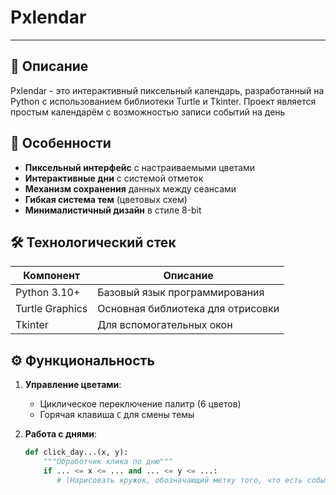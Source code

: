 # Pxlendar
___

## 📌 Описание
Pxlendar - это интерактивный пиксельный календарь, разработанный на Python с использованием библиотеки Turtle и Tkinter. Проект является простым календарём с возможностью записи событий на день

## 🌟 Особенности
- **Пиксельный интерфейс** с настраиваемыми цветами
- **Интерактивные дни** с системой отметок
- **Механизм сохранения** данных между сеансами
- **Гибкая система тем** (цветовых схем)
- **Минималистичный дизайн** в стиле 8-bit

## 🛠 Технологический стек
| Компонент       | Описание                          |
|-----------------|-----------------------------------|
| Python 3.10+    | Базовый язык программирования     |
| Turtle Graphics | Основная библиотека для отрисовки |
| Tkinter         | Для вспомогательных окон          |

## ⚙️ Функциональность
1. **Управление цветами**:
   - Циклическое переключение палитр (6 цветов)
   - Горячая клавиша `C` для смены темы

2. **Работа с днями**:
   ```python
   def click_day...(x, y):
       """Обработчик клика по дню"""
       if ... <= x <= ... and ... <= y <= ...:
          # (Нарисовать кружок, обозначающий метку того, что есть событие)
